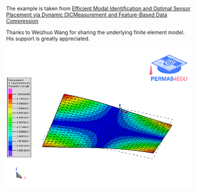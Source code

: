 The example is taken from [Efficient Modal Identification and Optimal Sensor Placement via Dynamic DICMeasurement and Feature-Based Data Compression](https://doi.org/10.3390/vibration6040050)

Thanks to Weizhuo Wang for sharing the underlying finite element model. His support is greatly appreciated.

![First mode shape](mode_01.gif)
